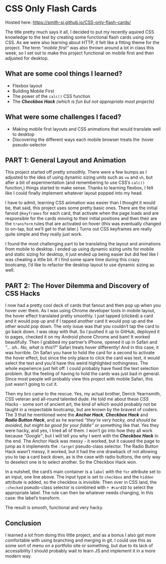 # CSS Only Flash Cards

Hosted here: https://smith-sj.github.io/CSS-only-flash-cards/

The title pretty much says it all, I decided to put my recently aquired CSS knowledge to the test by creating some functional flash cards using only CSS. As we were also learning about HTTP, it felt like a fitting theme for the project. The term *“mobile first”* was also thrown around a lot in class this week, so I set out to make this project functional on mobile first and then adjusted for desktop. 

## What are some cool things I learned?

- Flexbox layout
- Building Mobile First
- The power of the `calc()` CSS function
- The ***Checkbox Hack*** *(which is fun but not appropriate most projects)*


## What were some challenges I faced?

- Making mobile first layouts and CSS animations that would translate well to desktop
- Discovering the different ways each mobile browser treats the :hover pseudo-selector

## PART 1: General Layout and Animation

This project started off pretty smoothly. There were a few bumps as I adjusted to the idea of using dynamic sizing units such as `vw` and `vh`, but after a bit of experimentation (and remembering to use CSS’s `calc()` function,) things started to make sense. Thanks to learning flexbox, I felt like I could finally implement whatever layout popped into my head.

I have to admit, learning CSS animation was easier than I thought it would be, that said, this project uses some pretty basic ones. There are the initial fanout `@keyframes` for each card, that activate when the page loads and are responsible for the cards moving to their initial positions and then their are the `transform` rules that are activated on hover (this was eventually changed to on-tap, but we’ll get to that later.) Turns out CSS keyframes are really quite simple and they really just work.

I found the most challenging part to be translating the layout and animations from mobile to desktop. I ended up using dynamic sizing units for mobile and static sizing for desktop, it just ended up being easier but did feel like I was cheating a little bit. If I find some spare time during this crazy bootcamp, I’d like to refactor the desktop layout to use dynamic sizing as well.

## PART 2: The Hover Dilemma and Discovery of CSS Hacks

I now had a pretty cool deck of cards that fanout and then pop up when you hover over them. As I was using Chrome developer tools in mobile layout, the hover effect translated pretty smoothly. I just tapped (clicked) a card and it would pop up and if I tapped another card it would pop up and the other would pop down. The only issue was that you couldn’t tap the card to go back down. I was okay with that. So I pushed it up to GitHub, deployed it to pages, checked it on my Android phone Chrome and bam! It worked beautifully. Then I grabbed my partner’s iPhone, opened it up in Safari and *”… oh.. No, what is this!?”* Safari treats hover differently! And in this case, it was horrible. On Safari you have to hold the card for a second to activate the hover effect, but since the only place to click the card was text, it would select the text and you’d have this weird highlighted nothingness. The whole experience just felt off. I could probably have fixed the text selection problem. But the feeling of having to hold the cards was just bad in general. Since most people will probably view this project with mobile Safari, this just wasn’t going to cut it.

Then my bro came to the rescue. Yes, my actual brother, Derick Yearnsmith,  CSS veteran and all-round talented dude. He told me about these *CSS Hacks* - some sort of ancient art, the kind of which would probably not be taught in a respectable bootcamp, but are known by the bravest of coders. The 3 that he mentioned were the ***Anchor Hack***, ***Checkbox Hack*** and ***Radio Button Hack***, and as he warned *“they’re very hacky, and should be avoided, but might be good for your fiddle”* or something like that. Yes they were hacky, and yes, I tried all of them. I won’t go into how they all work because *"Google"*, but I will tell you why I went with the ***Checkbox Hack*** in the end. The Anchor Hack was messy - it worked, but it caused the page to jump as it implements the `:target` pseudo-class selector. The Radio Button Hack wasn’t messy, it worked, but it had the one drawback of not allowing you to tap a card back down, as is the case with radio buttons, the only way to deselect one is to select another. So the Checkbox Hack won.

In a nutshell, the card’s main container is a `label` with the `for` attribute set to an input, one line above. The input type is set to `checkbox` and the `hidden` attribute is added, so the checkbox is invisible. Then over in CSS land, the `:checked` pseudo-class selector is combined with `+ #cardID` to select the appropriate label. The rule can then be whatever needs changing, in this case: the label’s transform.

The result is smooth, functional and very hacky.

## Conclusion

I learned a lot from doing this little project, and as a bonus I also got more comfortable with using branching and merging in git. I could use this as some sort of menu on a portfolio site or something, but due to its lack of accessibility I should probably wait to learn JS and implement it in a more modern way.
